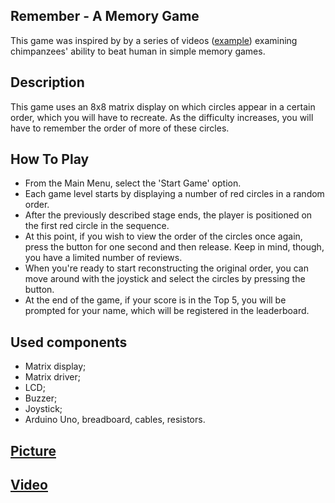 ## Remember - A Memory Game

This game was inspired by by a series of videos ([example](https://youtu.be/zsXP8qeFF6A)) examining chimpanzees' ability to beat human in simple memory games.

## Description

This game uses an 8x8 matrix display on which circles appear in a certain order, which you will have to recreate. As the difficulty increases, you will have to remember the order of more of these circles.

## How To Play

* From the Main Menu, select the 'Start Game' option.
* Each game level starts by displaying a number of red circles in a random order.
* After the previously described stage ends, the player is positioned on the first red circle in the sequence.
* At this point, if you wish to view the order of the circles once again, press the button for one second and then release. Keep in mind, though, you have a limited number of reviews.
* When you're ready to start reconstructing the original order, you can move around with the joystick and select the circles by pressing the button.
* At the end of the game, if your score is in the Top 5, you will be prompted for your name, which will be registered in the leaderboard.

## Used components

* Matrix display;
* Matrix driver;
* LCD;
* Buzzer;
* Joystick;
* Arduino Uno, breadboard, cables, resistors.

## [Picture](https://0x0.st)

## [Video](https://0x0.st)
